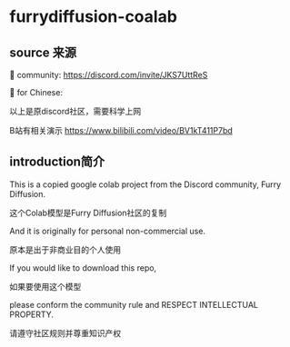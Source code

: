 # furrydiffusion-coalab
## source 来源

:wolf: community: <https://discord.com/invite/JKS7UttReS>

:book: for Chinese:

  以上是原discord社区，需要科学上网

  B站有相关演示 https://www.bilibili.com/video/BV1kT411P7bd

## introduction简介

This is a copied google colab project from the Discord community, Furry Diffusion.

这个Colab模型是Furry Diffusion社区的复制

And it is originally for personal non-commercial use.

原本是出于非商业目的个人使用

If you would like to download this repo, 

如果要使用这个模型

please conform the community rule and RESPECT INTELLECTUAL PROPERTY.

请遵守社区规则并尊重知识产权
